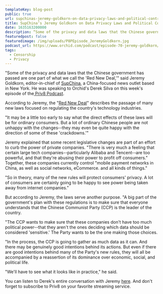 ```yaml
---
templateKey: blog-post
public: true
url: supchinas-jeremy-goldkorn-on-data-privacy-laws-and-political-control-in-china
title: SupChina’s Jeremy Goldkorn on Data Privacy Laws and Political Control in China
date: 1635163200000
description: “Some of the privacy and data laws that the Chinese government has passed are one part of what we call the ‘Red New Deal,’” said Jeremy Goldkorn, editor-in-chief of SupChina, a China-focused news outlet based in New York. He was speaking to Orchid’s Derek Silva on this week’s episode of the Priv8 Podcast.
featuredpost: false
featuredimage: /img/uploads/P8PEpisode_JeremyGoldkorn.jpg
podcast_url: https://www.orchid.com/podcast/episode-70-jeremy-goldkorn/
tags:
  - Censorship
  - Privacy
---
```

"Some of the privacy and data laws that the Chinese government has passed are one part of what we call the 'Red New Deal,'" said Jeremy Goldkorn, editor-in-chief of [SupChina](https://supchina.com/), a China-focused news outlet based in New York. He was speaking to Orchid's Derek Silva on this week's episode of the[ Priv8 Podcast](https://www.orchid.com/podcast/).

According to Jeremy, the "[Red New Deal](https://supchina.com/2021/09/09/chinas-red-new-deal-a-guide-to-all-the-different-crackdowns-on-companies-going-on-right-now/)" describes the passage of many new laws focused on regulating the country's technology industries.

"It may be a little too early to say what the direct effects of these laws will be for ordinary consumers. But a lot of ordinary Chinese people are not unhappy with the changes--they may even be quite happy with the direction of some of these 'crackdowns.'"

Jeremy explained that some recent legislative changes are part of an effort to curb the power of private companies. "There is very much a feeling that certain large tech companies--particularly Alibaba and Tencent--are too powerful, and that they're abusing their power to profit off consumers." Together, these companies currently control "mobile payment networks in China, as well as social networks, eCommerce. and all kinds of things."

"So in theory, many of the new rules will protect consumers' privacy. A lot of consumers are certainly going to be happy to see power being taken away from internet companies."

But according to Jeremy, the laws serve another purpose. "A big part of the government's plan with these regulations is to make sure that everyone understands that the Chinese Communist Party (CCP) is the leader of the country.

"The CCP wants to make sure that these companies don't have too much political power--that they aren't the ones deciding which data should be considered 'sensitive.' The Party wants to be the one making those choices.

"In the process, the CCP is going to gather as much data as it can. And there may be genuinely good intentions behind its actions. But even if there are good intentions behind many of the Party's new rules, they will all be accompanied by a reassertion of its dominance over economic, social, and political life.

"We'll have to see what it looks like in practice," he said.

You can listen to Derek's entire conversation with Jeremy [here](https://www.orchid.com/podcast/episode-70-jeremy-goldkorn/). And don't forget to subscribe to Priv8 on your favorite streaming service.